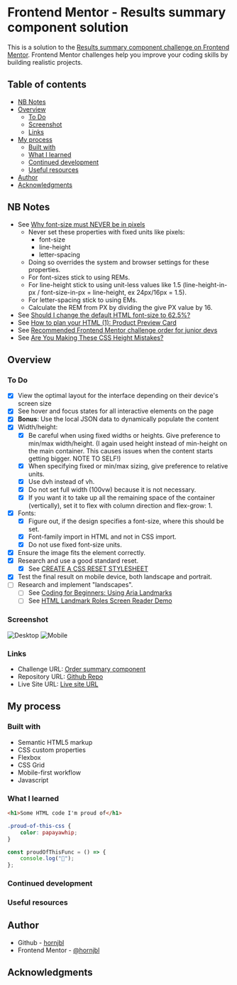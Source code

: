 # Frontend Mentor - Results summary component solution

This is a solution to the [Results summary component challenge on Frontend Mentor](https://www.frontendmentor.io/challenges/results-summary-component-CE_K6s0maV). Frontend Mentor challenges help you improve your coding skills by building realistic projects.

## Table of contents

-	[NB Notes](#nb-notes)
-   [Overview](#overview)
    -   [To Do](#to-do)
    -   [Screenshot](#screenshot)
    -   [Links](#links)
-   [My process](#my-process)
    -   [Built with](#built-with)
    -   [What I learned](#what-i-learned)
    -   [Continued development](#continued-development)
    -   [Useful resources](#useful-resources)
-   [Author](#author)
-   [Acknowledgments](#acknowledgments)

## NB Notes

-	See [Why font-size must NEVER be in pixels](https://fedmentor.dev/posts/font-size-px/)
	-	Never set these properties with fixed units like pixels:
		-	font-size
		-	line-height
		-	letter-spacing
	-	Doing so overrides the system and browser settings for these properties.
	-	For font-sizes stick to using REMs.
	-	For line-height stick to using unit-less values like 1.5 (line-height-in-px / font-size-in-px = line-height, ex 24px/16px = 1.5).
	-	For letter-spacing stick to using EMs.
	-	Calculate the REM from PX by dividing the give PX value by 16.
-	See [Should I change the default HTML font-size to 62.5%?](https://fedmentor.dev/posts/rem-html-font-size-hack/)
-	See [How to plan your HTML (1): Product Preview Card](https://fedmentor.dev/posts/html-plan-product-preview/)
-	See [Recommended Frontend Mentor challenge order for junior devs](https://fedmentor.dev/posts/newbie-fm-challenge-order/)
-	See [Are You Making These CSS Height Mistakes?](https://www.youtube.com/watch?v=-sF5KsEo6gM)

## Overview

### To Do

-   [x] View the optimal layout for the interface depending on their device's screen size
-   [x] See hover and focus states for all interactive elements on the page
-   [x] **Bonus**: Use the local JSON data to dynamically populate the content
-	[x] Width/height:
	-   [x] Be careful when using fixed widths or heights. Give preference to min/max width/height. (I again used height instead of min-height on the main container. This causes issues when the content starts getting bigger. NOTE TO SELF!)
	-	[x] When specifying fixed or min/max sizing, give preference to relative units.
	-	[x] Use dvh instead of vh.
	-	[x] Do not set full width (100vw) because it is not necessary.
	-	[x] If you want it to take up all the remaining space of the container (vertically), set it to flex with column direction and flex-grow: 1.
-	[x] Fonts:
	-	[x] Figure out, if the design specifies a font-size, where this should be set.
	-	[x] Font-family import in HTML and not in CSS import.
	-	[x] Do not use fixed font-size units.
-	[x] Ensure the image fits the element correctly.
-	[x] Research and use a good standard reset.
	-	[x] See [CREATE A CSS RESET STYLESHEET](https://www.youtube.com/watch?v=5e0wuvhxLk4)
-	[x] Test the final result on mobile device, both landscape and portrait.
-	[ ] Research and implement "landscapes".
	- 	[ ] See [Coding for Beginners: Using Aria Landmarks](https://www.youtube.com/watch?v=D3FpMIGGFXQ)
	-	[ ] See [HTML Landmark Roles Screen Reader Demo](https://www.youtube.com/watch?v=zmVyUrhRoU0)

### Screenshot

![Desktop](./design/desktop_screenshot.jpg)
![Mobile](./design/mobile_screenshot.jpg)

### Links

-   Challenge URL: [Order summary component](https://www.frontendmentor.io/challenges/order-summary-component-QlPmajDUj)
-   Repository URL: [Github Repo](https://github.com/hornjbl/WebDev-FrontEndMentor/tree/main/newbie/004-order-summary-component-main/004-02)
-   Live Site URL: [Live site URL](https://hornjbl.github.io/WebDev-FrontEndMentor/newbie/004-order-summary-component-main/004-02/index.html)


## My process

### Built with

-   Semantic HTML5 markup
-   CSS custom properties
-   Flexbox
-   CSS Grid
-   Mobile-first workflow
-   Javascript

### What I learned

```html
<h1>Some HTML code I'm proud of</h1>
```

```css
.proud-of-this-css {
    color: papayawhip;
}
```

```js
const proudOfThisFunc = () => {
    console.log("🎉");
};
```

### Continued development

### Useful resources

## Author

-   Github - [hornjbl](https://github.com/hornjbl)
-   Frontend Mentor - [@hornjbl](https://www.frontendmentor.io/profile/hornjbl)

## Acknowledgments

